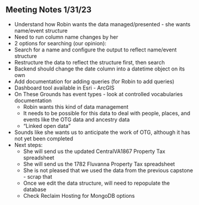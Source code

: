 ## Meeting Notes 1/31/23

- Understand how Robin wants the data managed/presented - she wants name/event structure
- Need to run column name changes by her
- 2 options for searching (our opinion):
- Search for a name and configure the output to reflect name/event structure
- Restructure the data to reflect the structure first, then search
- Backend should change the date column into a datetime object on its own
- Add documentation for adding queries (for Robin to add queries)
- Dashboard tool available in Esri - ArcGIS
- On These Grounds has event types - look at controlled vocabularies documentation
    - Robin wants this kind of data management
    - It needs to be possible for this data to deal with people, places, and events like the OTG data and ancestry data
    - “Linked open data”
- Sounds like she wants us to anticipate the work of OTG, although it has not yet been completed
- Next steps:
    - She will send us the updated CentralVA1867 Property Tax spreadsheet
    - She will send us the 1782 Fluvanna Property Tax spreadsheet
    - She is not pleased that we used the data from the previous capstone - scrap that
    - Once we edit the data structure, will need to repopulate the database
    - Check Reclaim Hosting for MongoDB options